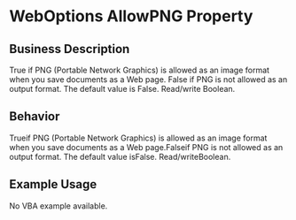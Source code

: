 # WebOptions AllowPNG Property

## Business Description
True if PNG (Portable Network Graphics) is allowed as an image format when you save documents as a Web page. False if PNG is not allowed as an output format. The default value is False. Read/write Boolean.

## Behavior
Trueif PNG (Portable Network Graphics) is allowed as an image format when you save documents as a Web page.Falseif PNG is not allowed as an output format. The default value isFalse. Read/writeBoolean.

## Example Usage
No VBA example available.
